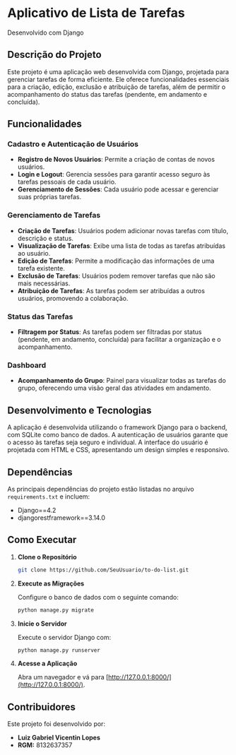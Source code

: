 # Aplicativo de Lista de Tarefas

Desenvolvido com Django

## Descrição do Projeto

Este projeto é uma aplicação web desenvolvida com Django, projetada para gerenciar tarefas de forma eficiente. Ele oferece funcionalidades essenciais para a criação, edição, exclusão e atribuição de tarefas, além de permitir o acompanhamento do status das tarefas (pendente, em andamento e concluída).

## Funcionalidades

### Cadastro e Autenticação de Usuários

- **Registro de Novos Usuários**: Permite a criação de contas de novos usuários.
- **Login e Logout**: Gerencia sessões para garantir acesso seguro às tarefas pessoais de cada usuário.
- **Gerenciamento de Sessões**: Cada usuário pode acessar e gerenciar suas próprias tarefas.

### Gerenciamento de Tarefas

- **Criação de Tarefas**: Usuários podem adicionar novas tarefas com título, descrição e status.
- **Visualização de Tarefas**: Exibe uma lista de todas as tarefas atribuídas ao usuário.
- **Edição de Tarefas**: Permite a modificação das informações de uma tarefa existente.
- **Exclusão de Tarefas**: Usuários podem remover tarefas que não são mais necessárias.
- **Atribuição de Tarefas**: As tarefas podem ser atribuídas a outros usuários, promovendo a colaboração.

### Status das Tarefas

- **Filtragem por Status**: As tarefas podem ser filtradas por status (pendente, em andamento, concluída) para facilitar a organização e o acompanhamento.

### Dashboard

- **Acompanhamento do Grupo**: Painel para visualizar todas as tarefas do grupo, oferecendo uma visão geral das atividades em andamento.

## Desenvolvimento e Tecnologias

A aplicação é desenvolvida utilizando o framework Django para o backend, com SQLite como banco de dados. A autenticação de usuários garante que o acesso às tarefas seja seguro e individual. A interface do usuário é projetada com HTML e CSS, apresentando um design simples e responsivo.

## Dependências

As principais dependências do projeto estão listadas no arquivo `requirements.txt` e incluem:

- Django==4.2
- djangorestframework==3.14.0

## Como Executar

1. **Clone o Repositório**

    ```bash
    git clone https://github.com/SeuUsuario/to-do-list.git
    ```

2. **Execute as Migrações**

    Configure o banco de dados com o seguinte comando:

    ```bash
    python manage.py migrate
    ```

3. **Inicie o Servidor**

    Execute o servidor Django com:

    ```bash
    python manage.py runserver
    ```

4. **Acesse a Aplicação**

    Abra um navegador e vá para [http://127.0.0.1:8000/](http://127.0.0.1:8000/).

## Contribuidores

Este projeto foi desenvolvido por:

- **Luiz Gabriel Vicentin Lopes**
- **RGM:** 8132637357
